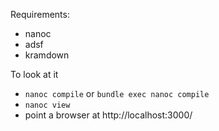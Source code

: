 Requirements:
 * nanoc
 * adsf
 * kramdown

To look at it
 * `nanoc compile` or `bundle exec nanoc compile`
 * `nanoc view`
 * point a browser at http://localhost:3000/
